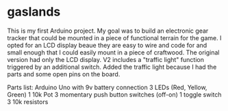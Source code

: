 # gaslands
This is my first Arduino project.  My goal was to build an electronic gear tracker that could be mounted in a piece of functional terrain for the game.
I opted for an LCD display beaue they are easy to wire and code for and small enough that I could easily mount in a piece of craftwood.
The original version had only the LCD display.  V2 includes a "traffic light" function triggered by an additional switch.
Added the traffic light because I had the parts and some open pins on the board.

Parts list:
Arduino Uno with 9v battery connection
3 LEDs (Red, Yellow, Green)
1 10k Pot
3 momentary push button switches (off-on)
1 toggle switch
3 10k resistors
